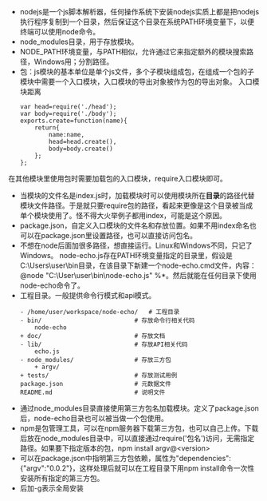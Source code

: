 - nodejs是一个js脚本解析器，任何操作系统下安装nodejs实质上都是把nodejs执行程序复制到一个目录，然后保证这个目录在系统PATH环境变量下，以便终端可以使用node命令。
- node_modules目录，用于存放模块。
- NODE_PATH环境变量，与PATH相似，允许通过它来指定额外的模块搜索路径，Windows用；分割路径。
- 包：js模块的基本单位是单个js文件，多个子模块组成包，在组成一个包的子模块中需要一个入口模块，入口模块的导出对象被作为包的导出对象。
	入口模块距离
	```
	var head=require('./head');
	var body=require('./body');
	exports.create=function(name){
		return{
			name:name,
			head=head.create(),
			body=body.create()
		};
	};
	```
在其他模块里使用包时需要加载包的入口模块，require入口模块即可。
- 当模块的文件名是index.js时，加载模块时可以使用模块所在**目录**的路径代替模块文件路径。于是就只要require包的路径，看起来更像是这个目录被当成单个模块使用了。怪不得大火举例子都用index，可能是这个原因。
- package.json，自定义入口模块的文件名和存放位置。如果不用index命名也可以在package.json里设置路径，也可以直接访问包名。
- 不想在node后面加很多路径，想直接运行。Linux和Windows不同，只记了Windows。
node-echo.js存在PATH环境变量指定的目录里，假设是C:\Users\user\bin目录，在该目录下新建一个node-echo.cmd文件，内容：@node "C:\User\user\bin\node-echo.js" %*。然后就能在任何目录下使用node-echo命令了。
- 工程目录。一般提供命令行模式和api模式。
	```
	- /home/user/workspace/node-echo/   # 工程目录
    - bin/                          # 存放命令行相关代码
        node-echo
    + doc/                          # 存放文档
    - lib/                          # 存放API相关代码
        echo.js
    - node_modules/                 # 存放三方包
        + argv/
    + tests/                        # 存放测试用例
    package.json                    # 元数据文件
    README.md                       # 说明文件
	```
- 通过node_modules目录直接使用第三方包名加载模块。定义了package.json后，node-echo目录也可以被当做一个包使用。
- npm是包管理工具，可以在npm服务器下载第三方包，也可以自己上传。下载后放在node_modules目录中，可以直接通过require('包名')访问，无需指定路径。如果要下指定版本的包，npm install argv@\<version\>
- 可以在package.json中指明第三方包依赖，属性为"dependencies":{"argv":"0.0.2"}，这样处理后就可以在工程目录下用npm install命令一次性安装所有指定的第三方包。
- 后加-g表示全局安装